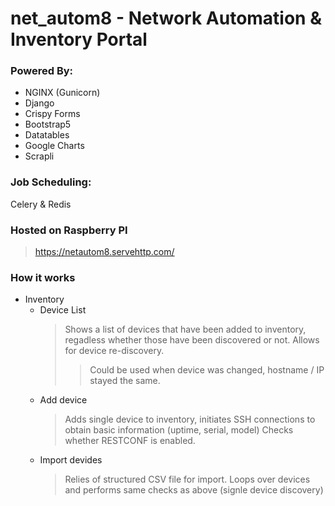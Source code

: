 # net_autom8 - Network Automation & Inventory Portal

### Powered By:
 - NGINX (Gunicorn)
 - Django
 - Crispy Forms
 - Bootstrap5
 - Datatables
 - Google Charts
 - Scrapli

### Job Scheduling:
Celery & Redis

### Hosted on Raspberry PI
> https://netautom8.servehttp.com/

### How it works
* Inventory
    - Device List
        > Shows a list of devices that have been added to inventory, regadless whether those have been discovered or not.
        > Allows for device re-discovery.
        >> Could be used when device was changed, hostname / IP stayed the same.
    - Add device
        > Adds single device to inventory, initiates SSH connections to obtain basic information (uptime, serial, model)
        > Checks whether RESTCONF is enabled.
    - Import devides
        > Relies of structured CSV file for import.
        > Loops over devices and performs same checks as above (signle device discovery)
